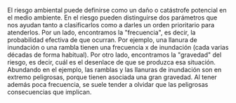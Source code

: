 El riesgo ambiental puede definirse como un daño o catástrofe potencial en el medio ambiente.
En el riesgo pueden distinguirse dos parámetros que nos ayudan tanto a clasificarlos como a darles un orden prioritario para atenderlos. Por un lado, encontramos la "frecuencia", es decir, la probabilidad efectiva de que ocurran. Por ejemplo, una llanura de inundación o una rambla tienen una frecuencia x de inundación (cada varias décadas de forma habitual). Por otro lado, encontramos la "gravedad" del riesgo, es decir, cuál es el desenlace de que se produzca esa situación. Abundando en el ejemplo, las ramblas y las llanuras de inundación son en extremo peligrosas, porque tienen asociada una gran gravedad. Al tener además poca frecuencia, se suele tender a olvidar que las peligrosas consecuencias que implican.
